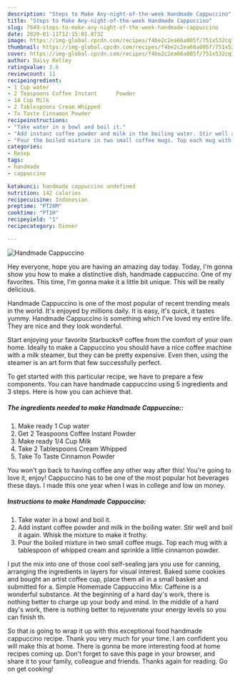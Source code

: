 ```yaml
---
description: "Steps to Make Any-night-of-the-week Handmade Cappuccino"
title: "Steps to Make Any-night-of-the-week Handmade Cappuccino"
slug: 7649-steps-to-make-any-night-of-the-week-handmade-cappuccino
date: 2020-01-11T12:15:01.873Z
image: https://img-global.cpcdn.com/recipes/f4be2c2ea66a005f/751x532cq70/handmade-cappuccino-recipe-main-photo.jpg
thumbnail: https://img-global.cpcdn.com/recipes/f4be2c2ea66a005f/751x532cq70/handmade-cappuccino-recipe-main-photo.jpg
cover: https://img-global.cpcdn.com/recipes/f4be2c2ea66a005f/751x532cq70/handmade-cappuccino-recipe-main-photo.jpg
author: Daisy Kelley
ratingvalue: 3.6
reviewcount: 11
recipeingredient:
- 1 Cup water
- 2 Teaspoons Coffee Instant      Powder
- 14 Cup Milk
- 2 Tablespoons Cream Whipped
- To Taste Cinnamon Powder
recipeinstructions:
- "Take water in a bowl and boil it."
- "Add instant coffee powder and milk in the boiling water. Stir well and boil it again. Whisk the mixture to make it frothy."
- "Pour the boiled mixture in two small coffee mugs. Top each mug with a tablespoon of whipped cream and sprinkle a little cinnamon powder."
categories:
- Resep
tags:
- handmade
- cappuccino

katakunci: handmade cappuccino undefined
nutrition: 142 calories
recipecuisine: Indonesian
preptime: "PT20M"
cooktime: "PT1H"
recipeyield: "1"
recipecategory: Dinner

---
```



![Handmade Cappuccino](https://img-global.cpcdn.com/recipes/f4be2c2ea66a005f/751x532cq70/handmade-cappuccino-recipe-main-photo.jpg)

Hey everyone, hope you are having an amazing day today. Today, I'm gonna show you how to make a distinctive dish, handmade cappuccino. One of my favorites. This time, I'm gonna make it a little bit unique. This will be really delicious.

Handmade Cappuccino is one of the most popular of recent trending meals in the world. It's enjoyed by millions daily. It is easy, it's quick, it tastes yummy. Handmade Cappuccino is something which I've loved my entire life. They are nice and they look wonderful.

Start enjoying your favorite Starbucks® coffee from the comfort of your own home. Ideally to make a Cappuccino you should have a nice coffee machine with a milk steamer, but they can be pretty expensive. Even then, using the steamer is an art form that few successfully perfect.


To get started with this particular recipe, we have to prepare a few components. You can have handmade cappuccino using 5 ingredients and 3 steps. Here is how you can achieve that.

##### The ingredients needed to make Handmade Cappuccino::

1. Make ready 1 Cup water
1. Get 2 Teaspoons Coffee Instant      Powder
1. Make ready 1/4 Cup Milk
1. Take 2 Tablespoons Cream Whipped
1. Take To Taste Cinnamon Powder


You won&#39;t go back to having coffee any other way after this! You&#39;re going to love it, enjoy! Cappuccino has to be one of the most popular hot beverages these days. I made this one year when I was in college and low on money. 

##### Instructions to make Handmade Cappuccino:

1. Take water in a bowl and boil it.
1. Add instant coffee powder and milk in the boiling water. Stir well and boil it again. Whisk the mixture to make it frothy.
1. Pour the boiled mixture in two small coffee mugs. Top each mug with a tablespoon of whipped cream and sprinkle a little cinnamon powder.


I put the mix into one of those cool self-sealing jars you use for canning, arranging the ingredients in layers for visual interest. Baked some cookies and bought an artist coffee cup, place them all in a small basket and submitted for a. Simple Homemade Cappuccino Mix: Caffeine is a wonderful substance. At the beginning of a hard day&#39;s work, there is nothing better to charge up your body and mind. In the middle of a hard day&#39;s work, there is nothing better to rejuvenate your energy levels so you can finish th. 

So that is going to wrap it up with this exceptional food handmade cappuccino recipe. Thank you very much for your time. I am confident you will make this at home. There is gonna be more interesting food at home recipes coming up. Don't forget to save this page in your browser, and share it to your family, colleague and friends. Thanks again for reading. Go on get cooking!
